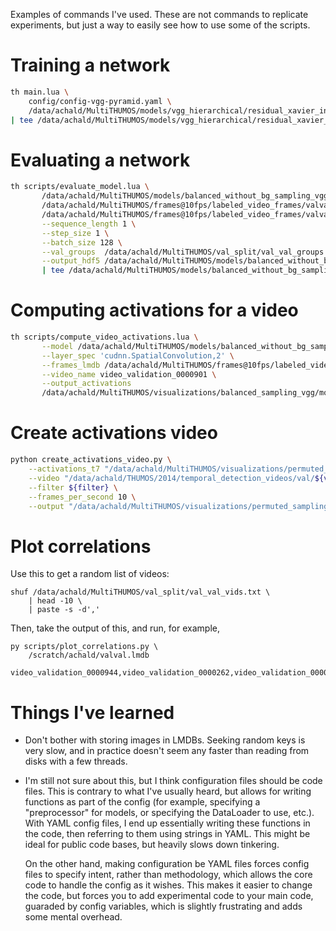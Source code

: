 Examples of commands I've used. These are not commands to replicate
experiments, but just a way to easily see how to use some of the scripts.

# Training a network

````bash
th main.lua \
    config/config-vgg-pyramid.yaml \
    /data/achald/MultiTHUMOS/models/vgg_hierarchical/residual_xavier_init_untie_last_sum_conv43_conv53_flipped_img_diffs/ \
| tee /data/achald/MultiTHUMOS/models/vgg_hierarchical/residual_xavier_init_untie_last_sum_conv43_conv53_flipped_img_diffs/training.log
````

# Evaluating a network

````bash
th scripts/evaluate_model.lua \
       /data/achald/MultiTHUMOS/models/balanced_without_bg_sampling_vgg_new/from_scratch/model_30.t7 \
       /data/achald/MultiTHUMOS/frames@10fps/labeled_video_frames/valval.lmdb/ \
       /data/achald/MultiTHUMOS/frames@10fps/labeled_video_frames/valval_without_images.lmdb \
       --sequence_length 1 \
       --step_size 1 \
       --batch_size 128 \
       --val_groups  /data/achald/MultiTHUMOS/val_split/val_val_groups.txt \
       --output_hdf5 /data/achald/MultiTHUMOS/models/balanced_without_bg_sampling_vgg_new/from_scratch/model_30_valval_predictions.h5 \
       | tee /data/achald/MultiTHUMOS/models/balanced_without_bg_sampling_vgg_new/from_scratch/model_30_valval_evaluation.log
````

# Computing activations for a video

````bash
th scripts/compute_video_activations.lua \
       --model /data/achald/MultiTHUMOS/models/balanced_without_bg_sampling_vgg_new/model_30.t7 \
       --layer_spec 'cudnn.SpatialConvolution,2' \
       --frames_lmdb /data/achald/MultiTHUMOS/frames@10fps/labeled_video_frames/valval.lmdb \
       --video_name video_validation_0000901 \
       --output_activations
       /data/achald/MultiTHUMOS/visualizations/balanced_sampling_vgg/model_30_video_validation_0000901_vis_conv1_2.t7
````

# Create activations video
````bash
python create_activations_video.py \
    --activations_t7 "/data/achald/MultiTHUMOS/visualizations/permuted_sampling_vgg_conv/model_30_${video}_vis_${layer}.t7"  \
    --video "/data/achald/THUMOS/2014/temporal_detection_videos/val/${video}.mp4" \
    --filter ${filter} \
    --frames_per_second 10 \
    --output "/data/achald/MultiTHUMOS/visualizations/permuted_sampling_vgg_conv/model_30_${video}_vis_${layer}_filter_${filter}.mp4"
````

# Plot correlations
Use this to get a random list of videos:

```
shuf /data/achald/MultiTHUMOS/val_split/val_val_vids.txt \
    | head -10 \
    | paste -s -d','
````

Then, take the output of this, and run, for example,
````
py scripts/plot_correlations.py \
    /scratch/achald/valval.lmdb
    video_validation_0000944,video_validation_0000262,video_validation_0000283,video_validation_0000490,video_validation_0000269,video_validation_0000946,video_validation_0000368,video_validation_0000168,video_validation_0000183,video_validation_0000204
````

# Things I've learned

- Don't bother with storing images in LMDBs. Seeking random keys is very slow,
  and in practice doesn't seem any faster than reading from disks with a few
  threads.

- I'm still not sure about this, but I think configuration files should be code
  files. This is contrary to what I've usually heard, but allows for writing
  functions as part of the config (for example, specifying a "preprocessor" for
  models, or specifying the DataLoader to use, etc.). With YAML config files, I
  end up essentially writing these functions in the code, then referring to them
  using strings in YAML. This might be ideal for public code bases, but heavily
  slows down tinkering.

  On the other hand, making configuration be YAML files forces config files to
  specify intent, rather than methodology, which allows the core code to handle
  the config as it wishes. This makes it easier to change the code, but forces
  you to add experimental code to your main code, guaraded by config variables,
  which is slightly frustrating and adds some mental overhead.
